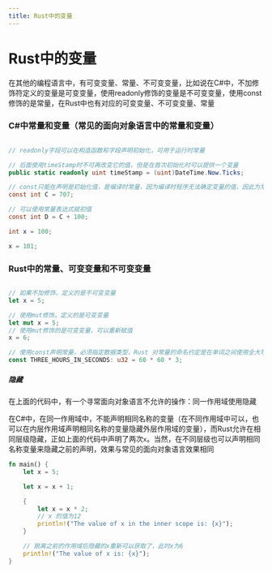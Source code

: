 ```yaml
---
title: Rust中的变量
---
```


# Rust中的变量

在其他的编程语言中，有可变变量、常量、不可变变量，比如说在C#中，不加修饰符定义的变量是可变变量，使用readonly修饰的变量是不可变变量，使用const修饰的是常量，在Rust中也有对应的可变变量、不可变变量、常量


### C#中常量和变量（常见的面向对象语言中的常量和变量）

```csharp

// readonly字段可以在构造函数和字段声明初始化，可用于运行时常量

// 后面使用timeStamp时不可再改变它的值，但是在首次初始化时可以提供一个变量
public static readonly uint timeStamp = (uint)DateTime.Now.Ticks;

// const只能在声明是初始化值，是编译时常量，因为编译时程序无法确定变量的值，因此为常量初始化时只能使用常量，或者常量表达式，必须是在编译期就能确定的值
const int C = 707;

// 可以使用常量表达式赋初值
const int D = C + 100;

int x = 100;

x = 101;

```

### Rust中的常量、可变变量和不可变变量

```rust

// 如果不加修饰，定义的是不可变变量
let x = 5;

// 使用mut修饰，定义的是可变变量
let mut x = 5;
// 使用mut修饰的是可变变量，可以重新赋值
x = 6;

// 使用const声明常量，必须指定数据类型，Rust 对常量的命名约定是在单词之间使用全大写加下划线
const THREE_HOURS_IN_SECONDS: u32 = 60 * 60 * 3;

```

##### 隐藏

在上面的代码中，有一个寻常面向对象语言不允许的操作：同一作用域使用隐藏

在C#中，在同一作用域中，不能声明相同名称的变量（在不同作用域中可以，也可以在内层作用域声明相同名称的变量隐藏外层作用域的变量），而Rust允许在相同层级隐藏，正如上面的代码中声明了两次`x`。当然，在不同层级也可以声明相同名称变量来隐藏之前的声明，效果与常见的面向对象语言效果相同

```rust
fn main() {
    let x = 5;

    let x = x + 1;

    {
        let x = x * 2;
        // x 的值为12
        println!("The value of x in the inner scope is: {x}");
    }

    // 脱离之前的作用域后隐藏的x重新可以获取了，此时x为6
    println!("The value of x is: {x}");
}
```